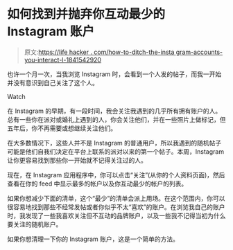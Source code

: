 # 如何找到并抛弃你互动最少的 Instagram 账户

> 原文:[https://life hacker . com/how-to-ditch-the-insta gram-accounts-you-interact-l-1841542920](https://lifehacker.com/how-to-ditch-the-instagram-accounts-you-interact-with-l-1841542920)

也许一个月一次，当我浏览 Instagram 时，会看到一个人发的帖子，而我一开始并没有意识到自己关注了这个人。

Watch

在 Instagram 的早期，有一段时间，我会关注我遇到的几乎所有拥有账户的人。总有一些你在派对或婚礼上遇到的人，你会关注他们，并在一些照片上做标记，但五年后，你不再需要或想继续关注他们。

在大多数情况下，这些人并不是 Instagram 的普通用户，所以我遇到的随机帖子可能是他们自我们决定在平台上联系的派对以来的第一个帖子。本周，Instagram 让你更容易找到那些你一开始就不记得关注过的人。

现在，在 Instagram 应用程序中，你可以点击“关注”(从你的个人资料页面)，然后查看在你的 feed 中显示最多的帐户以及你互动最少的帐户的列表。

如果你想减少下面的清单，这个“最少”的清单会派上用场。在这个范围内，你可以很容易地找到那些不经常发帖或者你似乎不太“喜欢”的账户。在浏览我自己的账户时，我发现了一些我喜欢关注但不互动的品牌账户，以及一些我不记得当初为什么要关注的随机账户。

如果你想清理一下你的 Instagram 账户，这是一个简单的方法。